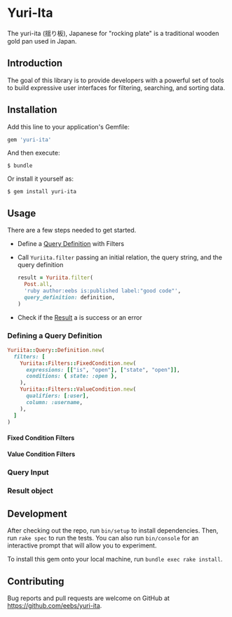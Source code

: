 # Yuri-Ita

The yuri-ita (揺り板), Japanese for "rocking plate" is a traditional wooden gold
pan used in Japan.

## Introduction

The goal of this library is to provide developers with a powerful set of tools
to build expressive user interfaces for filtering, searching, and sorting data.

## Installation

Add this line to your application's Gemfile:

```ruby
gem 'yuri-ita'
```

And then execute:

    $ bundle

Or install it yourself as:

    $ gem install yuri-ita

## Usage

There are a few steps needed to get started.

- Define a [Query Definition][1] with Filters
- Call `Yuriita.filter` passing an initial relation, the query string, and the
  query definition

  ```ruby
  result = Yuriita.filter(
    Post.all,
    'ruby author:eebs is:published label:"good code"',
    query_definition: definition,
  )
  ```
- Check if the [Result][2] a is success or an error

[1]: #defining-a-query-definition
[2]: #result-object

### Defining a Query Definition

```ruby
Yuriita::Query::Definition.new(
  filters: [
    Yuriita::Filters::FixedCondition.new(
      expressions: [["is", "open"], ["state", "open"]],
      conditions: { state: :open },
    ),
    Yuriita::Filters::ValueCondition.new(
      qualifiers: [:user],
      column: :username,
    ),
  ]
)
```

#### Fixed Condition Filters

#### Value Condition Filters

### Query Input

### Result object

## Development

After checking out the repo, run `bin/setup` to install dependencies. Then, run `rake spec` to run the tests. You can also run `bin/console` for an interactive prompt that will allow you to experiment.

To install this gem onto your local machine, run `bundle exec rake install`.

## Contributing

Bug reports and pull requests are welcome on GitHub at https://github.com/eebs/yuri-ita.

